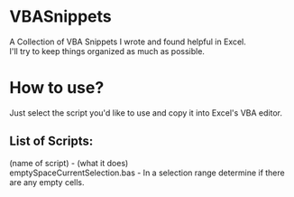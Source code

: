 # VBASnippets
A Collection of VBA Snippets I wrote and found helpful in Excel.  
I'll try to keep things organized as much as possible.


# How to use?
Just select the script you'd like to use and copy it into Excel's VBA editor.

## List of Scripts:
(name of script) - (what it does)  
emptySpaceCurrentSelection.bas - In a selection range determine if there are any empty cells.
